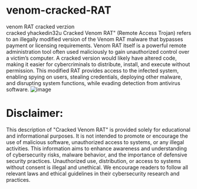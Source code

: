 # venom-cracked-RAT
venom RAT cracked verzion  
cracked yhackedin32u
Cracked Venom RAT" (Remote Access Trojan) refers to an illegally modified version of the Venom RAT malware that bypasses payment or licensing requirements. Venom RAT itself is a powerful remote administration tool often used maliciously to gain unauthorized control over a victim’s computer. A cracked version would likely have altered code, making it easier for cybercriminals to distribute, install, and execute without permission. This modified RAT provides access to the infected system, enabling spying on users, stealing credentials, deploying other malware, and disrupting system functions, while evading detection from antivirus software.
![image](https://github.com/user-attachments/assets/913e8f49-c78b-4d99-a707-c8e19dba2d8e)

# Disclaimer:
This description of "Cracked Venom RAT" is provided solely for educational and informational purposes. It is not intended to promote or encourage the use of malicious software, unauthorized access to systems, or any illegal activities. This information aims to enhance awareness and understanding of cybersecurity risks, malware behavior, and the importance of defensive security practices. Unauthorized use, distribution, or access to systems without consent is illegal and unethical. We encourage readers to follow all relevant laws and ethical guidelines in their cybersecurity research and practices.

